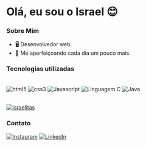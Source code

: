 # Olá, eu sou o Israel 😊  #

### Sobre Mim ###

- 🖥️ Desenvolvedor web.
- 🌱 Me aperfeiçoando cada dia um pouco mais.

### Tecnologias utilizadas ###
<div style="display: inline-block"><br/>
    <img align="center" alt="html5" src="https://img.shields.io/badge/HTML5-E34F26?style=for-the-badge&logo=html5&logoColor=white">
    <img align="center" alt="css3" src="https://img.shields.io/badge/CSS3-1572B6?style=for-the-badge&logo=css3&logoColor=white">
    <img align="center" alt="Javascript" src="https://img.shields.io/badge/JavaScript-F7DF1E?style=for-the-badge&logo=javascript&logoColor=black">
    <img align="center" alt="Linguagem C" src="https://img.shields.io/badge/C-00599C?style=for-the-badge&logo=c&logoColor=white">
    <img align="center" alt="Java" src="https://img.shields.io/badge/Java-ED8B00?style=for-the-badge&logo=openjdk&logoColor=white">

</div><br/><br/>

[![israelitas](https://github-readme-stats.vercel.app/api/top-langs/?username=israelitas&layout=compact)](https://github.com/israelitas/github-readme-stats)


### Contato ###

[![Instagram](https://img.shields.io/badge/Instagram-E4405F?style=for-the-badge&logo=instagram&logoColor=white)](https://www.instagram.com/isra_andreotti/)
[![LinkedIn](https://img.shields.io/badge/LinkedIn-0077B5?style=for-the-badge&logo=linkedin&logoColor=white)](https://www.linkedin.com/in/israel-andreotti/)



